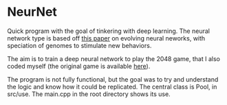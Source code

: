 # NeurNet

Quick program with the goal of tinkering with deep learning. The neural network type is based off [this paper](http://nn.cs.utexas.edu/downloads/papers/stanley.ec02.pdf) on evolving neural neworks, with speciation of genomes to stimulate new behaviors.

The aim is to train a deep neural network to play the 2048 game, that I also coded myself (the original game is available [here](https://gabrielecirulli.github.io/2048/)).

The program is not fully functional, but the goal was to try and understand the logic and know how it could be replicated. The central class is Pool, in src/use. The main.cpp in the root directory shows its use.
